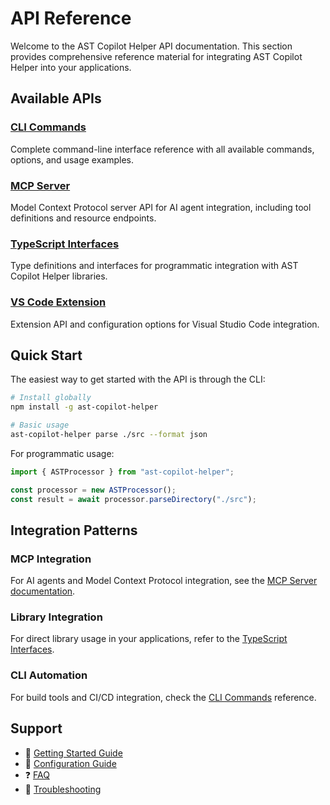 # API Reference

Welcome to the AST Copilot Helper API documentation. This section provides comprehensive reference material for integrating AST Copilot Helper into your applications.

## Available APIs

### [CLI Commands](/api/cli)

Complete command-line interface reference with all available commands, options, and usage examples.

### [MCP Server](/api/mcp-server)

Model Context Protocol server API for AI agent integration, including tool definitions and resource endpoints.

### [TypeScript Interfaces](/api/interfaces)

Type definitions and interfaces for programmatic integration with AST Copilot Helper libraries.

### [VS Code Extension](/api/vscode-extension)

Extension API and configuration options for Visual Studio Code integration.

## Quick Start

The easiest way to get started with the API is through the CLI:

```bash
# Install globally
npm install -g ast-copilot-helper

# Basic usage
ast-copilot-helper parse ./src --format json
```

For programmatic usage:

```typescript
import { ASTProcessor } from "ast-copilot-helper";

const processor = new ASTProcessor();
const result = await processor.parseDirectory("./src");
```

## Integration Patterns

### MCP Integration

For AI agents and Model Context Protocol integration, see the [MCP Server documentation](/api/mcp-server).

### Library Integration

For direct library usage in your applications, refer to the [TypeScript Interfaces](/api/interfaces).

### CLI Automation

For build tools and CI/CD integration, check the [CLI Commands](/api/cli) reference.

## Support

- 📖 [Getting Started Guide](/guide/getting-started)
- 🔧 [Configuration Guide](/guide/configuration)
- ❓ [FAQ](/faq)
- 🐛 [Troubleshooting](/troubleshooting)
